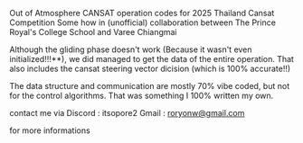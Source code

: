 Out of Atmosphere CANSAT operation codes for 2025 Thailand Cansat Competition
Some how in (unofficial) collaboration between The Prince Royal's College School and Varee Chiangmai

Although the gliding phase doesn't work (Because it wasn't even initialized!!!**), we did managed to get the data of the entire operation. 
That also includes the cansat steering vector dicision (which is 100% accurate!!)

The data structure and communication are mostly 70% vibe coded, but not for the control algorithms. That was something I 100% written my own.

contact me via
Discord : itsopore2
Gmail : roryonw@gmail.com 

for more informations
